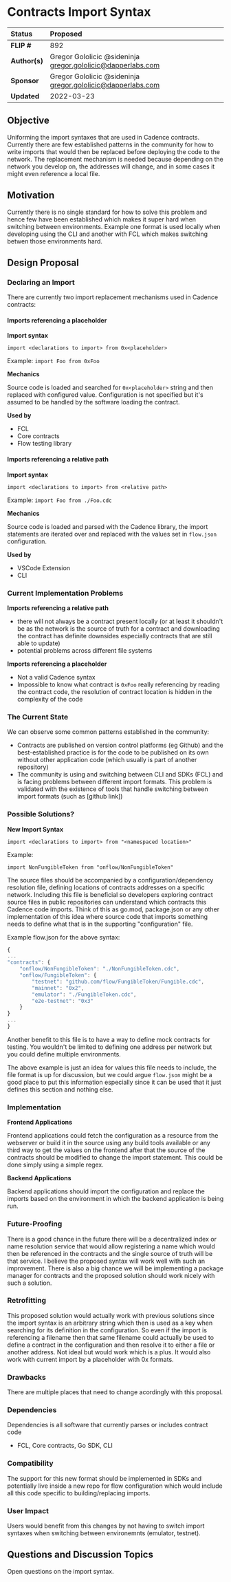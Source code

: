 # Contracts Import Syntax

| Status        | Proposed       |
:-------------- |:---------------------------------------------------- |
| **FLIP #**    | 892 |
| **Author(s)** | Gregor Gololicic @sideninja gregor.gololicic@dapperlabs.com |
| **Sponsor**   | Gregor Gololicic @sideninja gregor.gololicic@dapperlabs.com |
| **Updated**   | 2022-03-23                                           |

## Objective
Uniforming the import syntaxes that are used in Cadence contracts. Currently there are few established patterns in the community for how to 
write imports that would then be replaced before deploying the code to the network. The replacement mechanism is needed because depending 
on the network you develop on, the addresses will change, and in some cases it might even reference a local file.

## Motivation
Currently there is no single standard for how to solve this problem and hence few have been established which makes it super hard 
when switching between environments. Example one format is used locally when developing using the CLI and another with FCL which makes 
switching betwen those environments hard.

## Design Proposal

### Declaring an Import

There are currently two import replacement mechanisms used in Cadence contracts:

#### **Imports referencing a placeholder**

**Import syntax**

`import <declarations to import> from 0x<placeholder>`

Example:
`import Foo from 0xFoo`

**Mechanics**

Source code is loaded and searched for `0x<placeholder>` string and then replaced with configured value. Configuration is not specified but it's assumed to be handled by the software loading the contract.

**Used by**

- FCL
- Core contracts
- Flow testing library

#### **Imports referencing a relative path**

**Import syntax**

`import <declarations to import> from <relative path>` 

Example:
`import Foo from ./Foo.cdc`

**Mechanics**

Source code is loaded and parsed with the Cadence library, the import statements are iterated over and replaced with the values set in `flow.json` configuration. 

**Used by**

- VSCode Extension
- CLI

### Current Implementation Problems

**Imports referencing a relative path**

- there will not always be a contract present locally (or at least it shouldn't be as the network is the source of truth for a contract and downloading the contract has definite downsides especially contracts that are still able to update)
- potential problems across different file systems

**Imports referencing a placeholder**

- Not a valid Cadence syntax
- Impossible to know what contract is `0xFoo` really referencing by reading the contract code, the resolution of contract location is hidden in the complexity of the code

### The Current State

We can observe some common patterns established in the community:

- Contracts are published on version control platforms (eg Github) and the best-established practice is for the code to be published on its own without other application code (which usually is part of another repository)
- The community is using and switching between CLI and SDKs (FCL) and is facing problems between different import formats. This problem is validated with the existence of tools that handle switching between import formats (such as [github link])

### Possible Solutions?

**New Import Syntax**

`import <declarations to import> from "<namespaced location>"`

Example:

`import NonFungibleToken from "onflow/NonFungibleToken"`

The source files should be accompanied by a configuration/dependency resolution file, defining locations of contracts addresses on a specific network. Including this file is beneficial so developers exploring contract source files in public repositories can understand which contracts this Cadence code imports. Think of this as go.mod, package.json or any other implementation of this idea where source code that imports something needs to define what that is in the supporting "configuration" file.

Example flow.json for the above syntax:

```jsx
{
...
"contracts": {
	"onflow/NonFungibleToken": "./NonFungibleToken.cdc",
	"onflow/FungibleToken": {
		"testnet": "github.com/flow/FungibleToken/Fungible.cdc",
		"mainnet": "0x2",
		"emulator": "./FungibleToken.cdc", 
		"e2e-testnet": "0x3"
	}
}
...
}
```

Another benefit to this file is to have a way to define mock contracts for testing. You wouldn't be limited to defining one address per network but you could define multiple environments.

The above example is just an idea for values this file needs to include, the file format is up for discussion, but we could argue `flow.json` might be a good place to put this information especially since it can be used that it just defines this section and nothing else.

### Implementation

**Frontend Applications**

Frontend applications could fetch the configuration as a resource from the webserver or build it in the source using any build tools available or any third way to get the values on the frontend after that the source of the contracts should be modified to change the import statement. This could be done simply using a simple regex.

**Backend Applications**

Backend applications should import the configuration and replace the imports based on the environment in which the backend application is being run.

### Future-Proofing

There is a good chance in the future there will be a decentralized index or name resolution service that would allow registering a name which would then be referenced in the contracts and the single source of truth will be that service. I believe the proposed syntax will work well with such an improvement. There is also a big chance we will be implementing a package manager for contracts and the proposed solution should work nicely with such a solution.

### Retrofitting

This proposed solution would actually work with previous solutions since the import syntax is an arbitrary string which then is used as a key when searching for its definition in the configuration. So even if the import is referencing a filename then that same filename could actually be used to define a contract in the configuration and then resolve it to either a file or another address. Not ideal but would work which is a plus. It would also work with current import by a placeholder with 0x formats.


### Drawbacks
There are multiple places that need to change acordingly with this proposal.

### Dependencies
Dependencies is all software that currently parses or includes contract code
- FCL, Core contracts, Go SDK, CLI

### Compatibility
The support for this new format should be implemented in SDKs and potentially live inside a new repo for flow configuration which would include all this code specific to building/replacing imports.


### User Impact
Users would benefit from this changes by not having to switch import syntaxes when switching between environemnts (emulator, testnet).

## Questions and Discussion Topics
Open questions on the import syntax.

